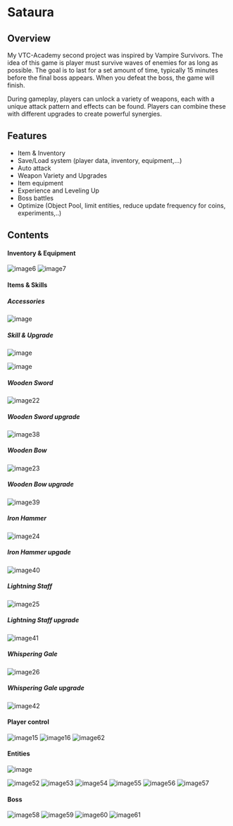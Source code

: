 # Sataura
## Overview
My VTC-Academy second project was inspired by Vampire Survivors. The idea of this game is player must survive waves of enemies for as long as possible.
The goal is to last for a set amount of time, typically 15 minutes before the final boss appears. When you defeat the boss, the game will finish.

During gameplay, players can unlock a variety of weapons, each with a unique attack pattern and effects can be found. Players can combine these with different
upgrades to create powerful synergies.

## Features
- Item & Inventory
- Save/Load system (player data, inventory, equipment,...)
- Auto attack
- Weapon Variety and Upgrades
- Item equipment
- Experience and Leveling Up
- Boss battles
- Optimize (Object Pool, limit entities, reduce update frequency for coins, experiments,..)

## Contents
#### Inventory & Equipment
![image6](https://github.com/HorneOnne/Sataura/assets/65548001/d868a990-2336-4ff5-acb7-a27934ce9024)
![image7](https://github.com/HorneOnne/Sataura/assets/65548001/7687a94b-9179-4486-803a-81a223c3268c)

#### Items & Skills
##### Accessories
![image](https://github.com/HorneOnne/Sataura/assets/65548001/686942bc-9b1d-46f5-bf1b-06c914bd83d3)

##### Skill & Upgrade
![image](https://github.com/HorneOnne/Sataura/assets/65548001/acc2dfd2-3fed-4f21-894d-4057f81935c7)

![image](https://github.com/HorneOnne/Sataura/assets/65548001/0b3bace2-cfd0-452d-8022-4587fd8c8d93)

##### Wooden Sword
![image22](https://github.com/HorneOnne/Sataura/assets/65548001/2c894bd3-52a1-44fb-a0ea-8d54f34b0ee1)
##### Wooden Sword upgrade
![image38](https://github.com/HorneOnne/Sataura/assets/65548001/3ffd3e5a-5052-4f5d-9e64-04ec6c4672d1)

##### Wooden Bow
![image23](https://github.com/HorneOnne/Sataura/assets/65548001/a4d27200-50fd-4231-9731-35b79c95b979)
##### Wooden Bow upgrade
![image39](https://github.com/HorneOnne/Sataura/assets/65548001/7e2ef760-c0c0-4943-b2ea-6a5396bb04a4)

##### Iron Hammer
![image24](https://github.com/HorneOnne/Sataura/assets/65548001/053f56c9-baab-42f8-b9c5-e115e3e3eeef)
##### Iron Hammer upgade
![image40](https://github.com/HorneOnne/Sataura/assets/65548001/8d274ad2-f731-4764-89da-00c1d7c1fe79)

##### Lightning Staff
![image25](https://github.com/HorneOnne/Sataura/assets/65548001/556ee77e-1a07-4eb0-a5b4-c3b093eed2a1)
##### Lightning Staff upgrade
![image41](https://github.com/HorneOnne/Sataura/assets/65548001/1d7b356f-8983-49fc-9970-d90be85b2652)

##### Whispering Gale
![image26](https://github.com/HorneOnne/Sataura/assets/65548001/b2dbc718-2080-4dc1-9843-8d688d46720e)
##### Whispering Gale upgrade
![image42](https://github.com/HorneOnne/Sataura/assets/65548001/7ddc9ea7-9ab1-49a4-bea8-00f0f2cdb051)


#### Player control
![image15](https://github.com/HorneOnne/Sataura/assets/65548001/73e3bc9a-a60b-4e75-9837-52ca09e7045a)
![image16](https://github.com/HorneOnne/Sataura/assets/65548001/9ab1049f-859d-463d-ba1c-3ddcefd4fcc1)
![image62](https://github.com/HorneOnne/Sataura/assets/65548001/e20a3d0d-71d9-4b4c-9cae-40e596960984)

#### Entities
![image](https://github.com/HorneOnne/Sataura/assets/65548001/46417bd8-1a82-4b68-9f50-3a41602ec0ee)

![image52](https://github.com/HorneOnne/Sataura/assets/65548001/dd65d5bf-4c79-46eb-aa82-23ba7228e904)
![image53](https://github.com/HorneOnne/Sataura/assets/65548001/00330d8b-c1ed-4e64-a57a-921f86d576fe)
![image54](https://github.com/HorneOnne/Sataura/assets/65548001/5688b51d-3d36-4b16-86e9-ca24e5711959)
![image55](https://github.com/HorneOnne/Sataura/assets/65548001/a2b9e566-01cb-44cb-813b-c59a5428a60e)
![image56](https://github.com/HorneOnne/Sataura/assets/65548001/006766dc-8dd8-47fb-a642-9a5ae64a7cdb)
![image57](https://github.com/HorneOnne/Sataura/assets/65548001/1336855c-d9c3-409e-ba86-68d6d7da5a79)

#### Boss
![image58](https://github.com/HorneOnne/Sataura/assets/65548001/73df908a-5d1c-48d0-9811-172e06c8ca9b)
![image59](https://github.com/HorneOnne/Sataura/assets/65548001/3c87b088-90cf-4821-a641-cf8ddfc30fc2)
![image60](https://github.com/HorneOnne/Sataura/assets/65548001/439232d0-b969-4227-9de5-6941d9898b7d)
![image61](https://github.com/HorneOnne/Sataura/assets/65548001/ff3174ce-514c-44bc-94ca-10f1aca291d0)
